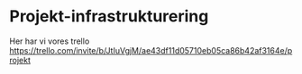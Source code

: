 # Projekt-infrastrukturering


Her har vi vores trello https://trello.com/invite/b/JtIuVgjM/ae43df11d05710eb05ca86b42af3164e/projekt

